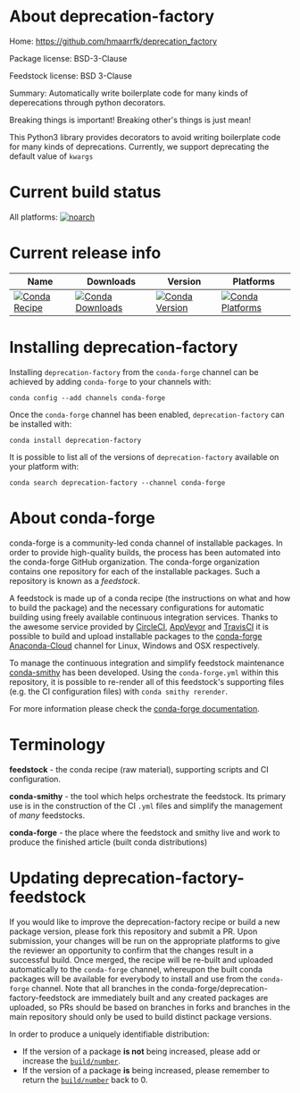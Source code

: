 About deprecation-factory
=========================

Home: https://github.com/hmaarrfk/deprecation_factory

Package license: BSD-3-Clause

Feedstock license: BSD 3-Clause

Summary: Automatically write boilerplate code for many kinds of deperecations through python decorators.

Breaking things is important! Breaking other's things is just mean!

This Python3 library provides decorators to avoid writing boilerplate code for many kinds of
deprecations. Currently, we support deprecating the default value of `kwargs`


Current build status
====================

All platforms:
[![noarch](https://img.shields.io/circleci/project/github/conda-forge/deprecation-factory-feedstock/master.svg?label=noarch)](https://circleci.com/gh/conda-forge/deprecation-factory-feedstock)

Current release info
====================

| Name | Downloads | Version | Platforms |
| --- | --- | --- | --- |
| [![Conda Recipe](https://img.shields.io/badge/recipe-deprecation--factory-green.svg)](https://anaconda.org/conda-forge/deprecation-factory) | [![Conda Downloads](https://img.shields.io/conda/dn/conda-forge/deprecation-factory.svg)](https://anaconda.org/conda-forge/deprecation-factory) | [![Conda Version](https://img.shields.io/conda/vn/conda-forge/deprecation-factory.svg)](https://anaconda.org/conda-forge/deprecation-factory) | [![Conda Platforms](https://img.shields.io/conda/pn/conda-forge/deprecation-factory.svg)](https://anaconda.org/conda-forge/deprecation-factory) |

Installing deprecation-factory
==============================

Installing `deprecation-factory` from the `conda-forge` channel can be achieved by adding `conda-forge` to your channels with:

```
conda config --add channels conda-forge
```

Once the `conda-forge` channel has been enabled, `deprecation-factory` can be installed with:

```
conda install deprecation-factory
```

It is possible to list all of the versions of `deprecation-factory` available on your platform with:

```
conda search deprecation-factory --channel conda-forge
```


About conda-forge
=================

conda-forge is a community-led conda channel of installable packages.
In order to provide high-quality builds, the process has been automated into the
conda-forge GitHub organization. The conda-forge organization contains one repository
for each of the installable packages. Such a repository is known as a *feedstock*.

A feedstock is made up of a conda recipe (the instructions on what and how to build
the package) and the necessary configurations for automatic building using freely
available continuous integration services. Thanks to the awesome service provided by
[CircleCI](https://circleci.com/), [AppVeyor](https://www.appveyor.com/)
and [TravisCI](https://travis-ci.org/) it is possible to build and upload installable
packages to the [conda-forge](https://anaconda.org/conda-forge)
[Anaconda-Cloud](https://anaconda.org/) channel for Linux, Windows and OSX respectively.

To manage the continuous integration and simplify feedstock maintenance
[conda-smithy](https://github.com/conda-forge/conda-smithy) has been developed.
Using the ``conda-forge.yml`` within this repository, it is possible to re-render all of
this feedstock's supporting files (e.g. the CI configuration files) with ``conda smithy rerender``.

For more information please check the [conda-forge documentation](https://conda-forge.org/docs/).

Terminology
===========

**feedstock** - the conda recipe (raw material), supporting scripts and CI configuration.

**conda-smithy** - the tool which helps orchestrate the feedstock.
                   Its primary use is in the construction of the CI ``.yml`` files
                   and simplify the management of *many* feedstocks.

**conda-forge** - the place where the feedstock and smithy live and work to
                  produce the finished article (built conda distributions)


Updating deprecation-factory-feedstock
======================================

If you would like to improve the deprecation-factory recipe or build a new
package version, please fork this repository and submit a PR. Upon submission,
your changes will be run on the appropriate platforms to give the reviewer an
opportunity to confirm that the changes result in a successful build. Once
merged, the recipe will be re-built and uploaded automatically to the
`conda-forge` channel, whereupon the built conda packages will be available for
everybody to install and use from the `conda-forge` channel.
Note that all branches in the conda-forge/deprecation-factory-feedstock are
immediately built and any created packages are uploaded, so PRs should be based
on branches in forks and branches in the main repository should only be used to
build distinct package versions.

In order to produce a uniquely identifiable distribution:
 * If the version of a package **is not** being increased, please add or increase
   the [``build/number``](https://conda.io/docs/user-guide/tasks/build-packages/define-metadata.html#build-number-and-string).
 * If the version of a package **is** being increased, please remember to return
   the [``build/number``](https://conda.io/docs/user-guide/tasks/build-packages/define-metadata.html#build-number-and-string)
   back to 0.
